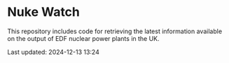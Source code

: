 # Nuke Watch

This repository includes code for retrieving the latest information available on the output of EDF nuclear power plants in the UK.

Last updated: 2024-12-13 13:24